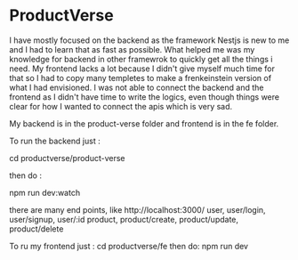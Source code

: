 # ProductVerse
I have mostly focused on the backend as the framework Nestjs is new to me and I had to learn that as fast as possible. What helped me was my knowledge for backend in other framewrok to quickly get all the things i need. My frontend lacks a lot because I didn't give myself much time for that so I had to copy many templetes to make a frenkeinstein version of what I had envisioned. I was not able to connect the backend and the frontend as I didn't have time to write the logics, even though things were clear for how I wanted to connect the apis which is very sad.

My backend is in the product-verse folder and frontend is in the fe folder.

To run the backend just :

cd productverse/product-verse 

then do :

npm run dev:watch

there are many end points, like http://localhost:3000/
user, user/login, user/signup, user/:id
product, product/create, product/update, product/delete

To ru my frontend just :
cd productverse/fe
then do:
npm run dev
